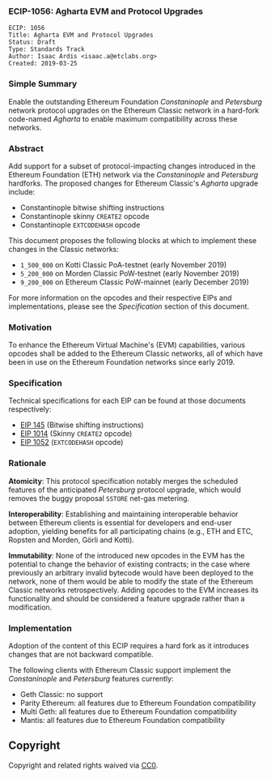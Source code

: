 ### ECIP-1056: Agharta EVM and Protocol Upgrades

    ECIP: 1056
    Title: Agharta EVM and Protocol Upgrades
    Status: Draft
    Type: Standards Track
    Author: Isaac Ardis <isaac.a@etclabs.org>
    Created: 2019-03-25

### Simple Summary

Enable the outstanding Ethereum Foundation _Constaninople_ and _Petersburg_ network protocol upgrades on the Ethereum
Classic network in a hard-fork code-named _Agharta_ to enable maximum compatibility across these networks.

### Abstract

Add support for a subset of protocol-impacting changes introduced in the Ethereum Foundation (ETH) network via the
_Constaninople_ and _Petersburg_ hardforks. The proposed changes for Ethereum Classic's _Agharta_ upgrade include:

- Constantinople bitwise shifting instructions
- Constantinople skinny `CREATE2` opcode
- Constantinople `EXTCODEHASH` opcode

This document proposes the following blocks at which to implement these changes in the Classic networks:

- `1_500_000` on Kotti Classic PoA-testnet (early November 2019)
- `5_200_000` on Morden Classic PoW-testnet (early November 2019)
- `9_200_000` on Ethereum Classic PoW-mainnet (early December 2019)

For more information on the opcodes and their respective EIPs and implementations, please see the _Specification_
section of this document.

### Motivation

To enhance the Ethereum Virtual Machine's (EVM) capabilities, various opcodes shall be added to the Ethereum Classic
networks, all of which have been in use on the Ethereum Foundation networks since early 2019.

### Specification

Technical specifications for each EIP can be found at those documents respectively:

- [EIP 145](https://eips.ethereum.org/EIPS/eip-145) (Bitwise shifting instructions)
- [EIP 1014](https://eips.ethereum.org/EIPS/eip-1014) (Skinny `CREATE2` opcode)
- [EIP 1052](https://eips.ethereum.org/EIPS/eip-1052) (`EXTCODEHASH` opcode)

### Rationale

__Atomicity__: This protocol specification notably merges the scheduled features of the anticipated _Petersburg_
protocol upgrade, which would removes the buggy proposal `SSTORE` net-gas metering.

__Interoperability__: Establishing and maintaining interoperable behavior between Ethereum clients is essential for
developers and end-user adoption, yielding benefits for all participating chains (e.g., ETH and ETC, Ropsten and Morden,
Görli and Kotti).

__Immutability__: None of the introduced new opcodes in the EVM has the potential to change the behavior of existing
contracts; in the case where previously an arbitrary invalid bytecode would have been deployed to the network, none of
them would be able to modify the state of the Ethereum Classic networks retrospectively. Adding opcodes to the EVM
increases its functionality and should be considered a feature upgrade rather than a modification.

### Implementation

Adoption of the content of this ECIP requires a hard fork as it introduces changes that are not backward compatible.

The following clients with Ethereum Classic support implement the _Constaninople_ and _Petersburg_ features currently:

- Geth Classic: no support
- Parity Ethereum: all features due to Ethereum Foundation compatibility
- Multi Geth: all features due to Ethereum Foundation compatibility
- Mantis: all features due to Ethereum Foundation compatibility

## Copyright

Copyright and related rights waived via [CC0](https://creativecommons.org/publicdomain/zero/1.0/).
